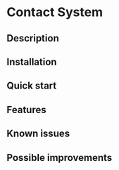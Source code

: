 # Contact System


## Description


## Installation


## Quick start


## Features


## Known issues


## Possible improvements
